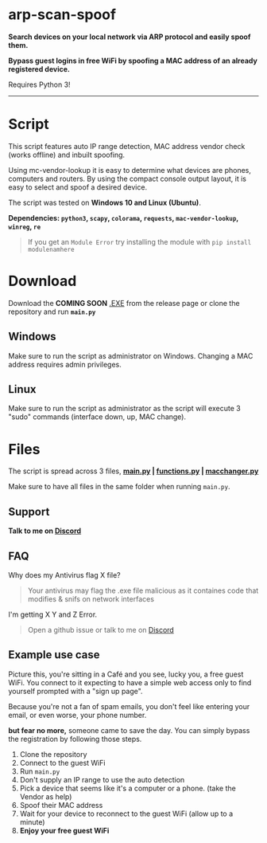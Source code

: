 # arp-scan-spoof
**Search devices on your local network via ARP protocol and easily spoof them.**

**Bypass guest logins in free WiFi by spoofing a MAC address of an already registered device.**

Requires Python 3!

-------------

# Script

This script features auto IP range detection, MAC address vendor check (works offline) and inbuilt spoofing.

Using mc-vendor-lookup it is easy to determine what devices are phones, computers and routers. By using the compact console output layout, it is easy to select and spoof a desired device.

The script was tested on **Windows 10 and Linux (Ubuntu)**.

**Dependencies: `python3`, `scapy`, `colorama`, `requests`, `mac-vendor-lookup`, `winreg`, `re`**


> If you get an `Module Error` try installing the module with `pip install modulenamhere`

# Download
Download the **COMING SOON** [.EXE](https://github.com/ScobraScope/arp-scan-spoof/releases/tag/stable) from the release page or clone the repository and run **`main.py`**


## Windows
Make sure to run the script as administrator on Windows. Changing a MAC address requires admin privileges.


## Linux
Make sure to run the script as administrator as the script will execute 3 "sudo" commands (interface down, up, MAC change).

# Files

The script is spread across 3 files, **[main.py](https://github.com/ScobraScope/arp-scan-spoof/blob/main/main.py) | [functions.py](https://github.com/ScobraScope/arp-scan-spoof/blob/main/functions.py) | [macchanger.py](https://github.com/ScobraScope/arp-scan-spoof/blob/main/macchanger.py)**

Make sure to have all files in the same folder when running `main.py`.

## Support

**Talk to me on [Discord](https://discord.6A31.com)**

## FAQ

Why does my Antivirus flag X file?
> Your antivirus may flag the .exe file malicious as it containes code that modifies & snifs on network interfaces

I'm getting X Y and Z Error.
> Open a github issue or talk to me on [Discord](https://discord.6A31.com)

## Example use case

Picture this, you're sitting in a Café and you see, lucky you, a free guest WiFi.
You connect to it expecting to have a simple web access only to find yourself prompted with a "sign up page".

Because you're not a fan of spam emails, you don't feel like entering your email, or even worse, your phone number.

**but fear no more,** someone came to save the day. You can simply bypass the registration by following those steps.

1. Clone the repository
2. Connect to the guest WiFi
3. Run `main.py`
4. Don't supply an IP range to use the auto detection
5. Pick a device that seems like it's a computer or a phone. (take the Vendor as help)
6. Spoof their MAC address
7. Wait for your device to reconnect to the guest WiFi (allow up to a minute)
8. **Enjoy your free guest WiFi**
